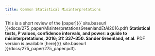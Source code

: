 ```yaml
---
title: Common Statistical Misinterpretations
---
```


This is a short review of the [paper]({{ site.baseurl }}/docs/275_paper/MisinterpretationsGreenlandEtAl2016.pdf) **Statistical tests, P values, confidence intervals, and power: a guide
to misinterpretations, 2016; 31: 337–350. Sander Greenland, et al.**   PDF version is available  [here]({{ site.baseurl }}/docs/275_paper/275_paper.pdf).
